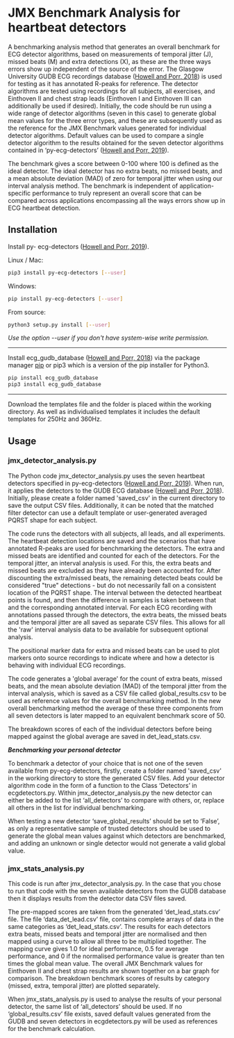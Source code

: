 # JMX Benchmark Analysis for heartbeat detectors

A benchmarking analysis method that generates an overall benchmark for ECG detector algorithms, based on measurements of temporal jitter (J), missed beats (M) and extra detections (X), as these are the three ways errors show up independent of the source of the error. The Glasgow University GUDB ECG recordings database ([Howell and Porr, 2018](http://dx.doi.org/10.5525/gla.researchdata.716)) is used for testing as it has annotated R-peaks for reference. The detector algorithms are tested using recordings for all subjects, all exercises, and Einthoven II and chest strap leads (Einthoven I and Einthoven III can additionally be used if desired). Initially, the code should be run using a wide range of detector algorithms (seven in this case) to generate global mean values for the three error types, and these are subsequently used as the reference for the JMX Benchmark values generated for individual detector algorithms. Default values can be used to compare a single detector algorithm to the results obtained for the seven detector algorithms contained in ‘py-ecg-detectors’ ([Howell and Porr, 2019](https://doi.org/10.5281/zenodo.3353396)).

The benchmark gives a score between 0-100 where 100 is defined as the ideal detector. The ideal detector has no extra beats, no missed beats, and a mean absolute deviation (MAD) of zero for temporal jitter when using our interval analysis method. The benchmark is independent of application-specific performance to truly represent an overall score that can be compared across applications encompassing all the ways errors show up in ECG heartbeat detection.

## Installation

Install py- ecg-detectors ([Howell and Porr, 2019](https://doi.org/10.5281/zenodo.3353396)).

Linux / Mac:
```bash
pip3 install py-ecg-detectors [--user]
```
Windows:
```bash
pip install py-ecg-detectors [--user]
```
From source:
```bash
python3 setup.py install [--user]
```
*Use the option --user if you don't have system-wise write permission.*

---
Install ecg_gudb_database ([Howell and Porr, 2018](https://pypi.org/project/ecg-gudb-database/)) via the package manager [pip](https://pip.pypa.io/en/stable/) or pip3 which is a version of the pip installer for Python3.

```bash
pip install ecg_gudb_database
pip3 install ecg_gudb_database
```

---
Download the templates file and the folder is placed within the working directory. As well as individualised templates it includes the default templates for 250Hz and 360Hz.

## Usage

### jmx_detector_analysis.py

The Python code jmx_detector_analysis.py uses the seven heartbeat detectors specified in py-ecg-detectors ([Howell and Porr, 2019](https://doi.org/10.5281/zenodo.3353396)). When run, it applies the detectors to the GUDB ECG database ([Howell and Porr, 2018](http://dx.doi.org/10.5525/gla.researchdata.716)). Initially, please create a folder named 'saved_csv' in the current directory to save the output CSV files. Additionally, it can be noted that the matched filter detector can use a default template or user-generated averaged PQRST shape for each subject.

The code runs the detectors with all subjects, all leads, and all experiments. The heartbeat detection locations are saved and the scenarios that have annotated R-peaks are used for benchmarking the detectors. The extra and missed beats are identified and counted for each of the detectors. For the temporal jitter, an interval analysis is used. For this, the extra beats and missed beats are excluded as they have already been accounted for. After discounting the extra/missed beats, the remaining detected beats could be considered "true" detections - but do not necessarily fall on a consistent location of the PQRST shape. The interval between the detected heartbeat points is found, and then the difference in samples is taken between that and the corresponding annotated interval. For each ECG recording with annotations passed through the detectors, the extra beats, the missed beats and the temporal jitter are all saved as separate CSV files. This allows for all the 'raw' interval analysis data to be available for subsequent optional analysis. 


The positional marker data for extra and missed beats can be used to plot markers onto source recordings to indicate where and how a detector is behaving with individual ECG recordings.

The code generates a 'global average' for the count of extra beats, missed beats, and the mean absolute deviation (MAD) of the temporal jitter from the interval analysis, which is saved as a CSV file called global_results.csv to be used as reference values for the overall benchmarking method. In the new overall benchmarking method the average of these three components from all seven detectors is later mapped to an equivalent benchmark score of 50. 

The breakdown scores of each of the individual detectors before being mapped against the global average are saved in det_lead_stats.csv. 

***Benchmarking your personal detector***

To benchmark a detector of your choice that is not one of the seven available from py-ecg-detectors, firstly, create a folder named 'saved_csv' in the working directory to store the generated CSV files. Add your detector algorithm code in the form of a function to the Class ‘Detectors’ in ecgdetectors.py. Within jmx_detector_analysis.py the new detector can either be added to the list ‘all_detectors’ to compare with others, or, replace all others in the list for individual benchmarking.

When testing a new detector ‘save_global_results’ should be set to ‘False’, as only a representative sample of trusted detectors should be used to generate the global mean values against which detectors are benchmarked, and adding an unknown or single detector would not generate a valid global value.

### jmx_stats_analysis.py

This code is run after jmx_detector_analysis.py. In the case that you chose to run that code with the seven available detectors from the GUDB database then it displays results from the detector data CSV files saved.

The pre-mapped scores are taken from the generated ‘det_lead_stats.csv’ file. The file ‘data_det_lead.csv’ file, contains complete arrays of data in the same categories as ‘det_lead_stats.csv’.
The results for each detectors extra beats, missed beats and temporal jitter are normalised and then mapped using a curve to allow all three to be multiplied together. The mapping curve gives 1.0 for ideal performance, 0.5 for average performance, and 0 if the normalised performance value is greater than ten times the global mean value. The overall JMX Benchmark values for Einthoven II and chest strap results are shown together on a bar graph for comparison. The breakdown benchmark scores of results by category (missed, extra, temporal jitter) are plotted separately.

When jmx_stats_analysis.py is used to analyse the results of your personal detector, the same list of ‘all_detectors’ should be used. If no ‘global_results.csv’ file exists, saved default values generated from the GUDB and seven detectors in ecgdetectors.py will be used as references for the benchmark calculation.
